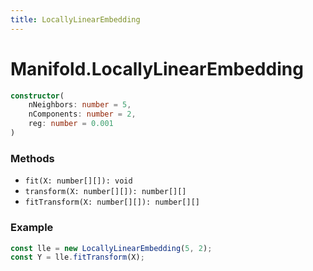 ```yaml
---
title: LocallyLinearEmbedding
---
```


# Manifold.LocallyLinearEmbedding

```ts
constructor(
    nNeighbors: number = 5,
    nComponents: number = 2,
    reg: number = 0.001
)
```

### Methods
- `fit(X: number[][]): void`
- `transform(X: number[][]): number[][]`
- `fitTransform(X: number[][]): number[][]`

### Example
```ts
const lle = new LocallyLinearEmbedding(5, 2);
const Y = lle.fitTransform(X);
```
